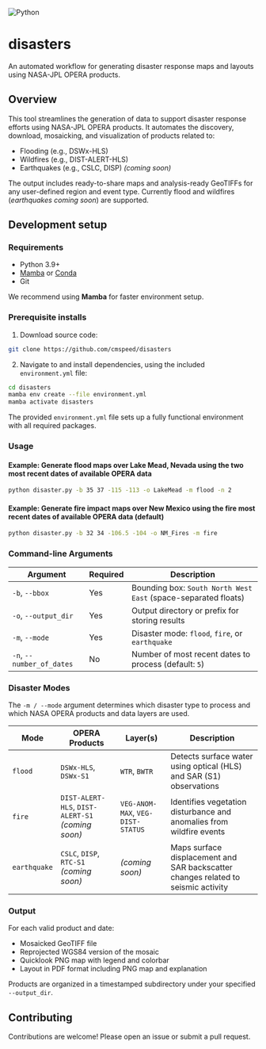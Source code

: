 ![Python](https://img.shields.io/badge/python-3.9%2B-blue)

# disasters

An automated workflow for generating disaster response maps and layouts using NASA-JPL OPERA products.

## Overview

This tool streamlines the generation of data to support disaster response efforts using NASA-JPL OPERA products. It automates the discovery, download, mosaicking, and visualization of products related to:

- Flooding (e.g., DSWx-HLS)
- Wildfires (e.g., DIST-ALERT-HLS)
- Earthquakes (e.g., CSLC, DISP) *(coming soon)*

The output includes ready-to-share maps and analysis-ready GeoTIFFs for any user-defined region and event type. Currently flood and wildfires (*earthquakes coming soon*) are supported.

## Development setup

### Requirements

- Python 3.9+
- [Mamba](https://mamba.readthedocs.io/en/latest/installation.html) or [Conda](https://docs.conda.io/en/latest/miniconda.html)
- Git

We recommend using **Mamba** for faster environment setup.

### Prerequisite installs
1. Download source code:
```bash
git clone https://github.com/cmspeed/disasters
```

2. Navigate to and install dependencies, using the included `environment.yml` file:

```bash
cd disasters
mamba env create --file environment.yml
mamba activate disasters
```
The provided `environment.yml` file sets up a fully functional environment with all required packages.

### Usage

#### Example: Generate flood maps over Lake Mead, Nevada using the two most recent dates of available OPERA data
```bash
python disaster.py -b 35 37 -115 -113 -o LakeMead -m flood -n 2
```
#### Example: Generate fire impact maps over New Mexico using the fire most recent dates of available OPERA data (default)
```bash
python disaster.py -b 32 34 -106.5 -104 -o NM_Fires -m fire
```
### Command-line Arguments

| Argument             | Required | Description                                                                                   |
|----------------------|----------|-----------------------------------------------------------------------------------------------|
| `-b`, `--bbox`        | Yes      | Bounding box: `South North West East` (space-separated floats)                              |
| `-o`, `--output_dir`  | Yes      | Output directory or prefix for storing results                                               |
| `-m`, `--mode`        | Yes      | Disaster mode: `flood`, `fire`, or `earthquake`                                              |
| `-n`, `--number_of_dates` | No  | Number of most recent dates to process (default: `5`)                                        |

### Disaster Modes

The `-m / --mode` argument determines which disaster type to process and which NASA OPERA products and data layers are used.

| Mode         | OPERA Products                     | Layer(s)                              | Description                                                                 |
|--------------|------------------------------------|----------------------------------------|-----------------------------------------------------------------------------|
| `flood`      | `DSWx-HLS`, `DSWx-S1` | `WTR`, `BWTR` | Detects surface water using optical (HLS) and SAR (S1) observations         |
| `fire`       | `DIST-ALERT-HLS`, `DIST-ALERT-S1` *(coming soon)* | `VEG-ANOM-MAX`, `VEG-DIST-STATUS` | Identifies vegetation disturbance and anomalies from wildfire events        |
| `earthquake` | `CSLC`, `DISP`, `RTC-S1` *(coming soon)* | *(coming soon)* | Maps surface displacement and SAR backscatter changes related to seismic activity |

### Output
For each valid product and date:
- Mosaicked GeoTIFF file
- Reprojected WGS84 version of the mosaic
- Quicklook PNG map with legend and colorbar
- Layout in PDF format including PNG map and explanation

Products are organized in a timestamped subdirectory under your specified `--output_dir`.

## Contributing

Contributions are welcome! Please open an issue or submit a pull request.